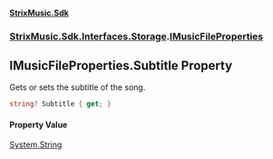 #### [StrixMusic.Sdk](./index.md 'index')
### [StrixMusic.Sdk.Interfaces.Storage](./StrixMusic-Sdk-Interfaces-Storage.md 'StrixMusic.Sdk.Interfaces.Storage').[IMusicFileProperties](./StrixMusic-Sdk-Interfaces-Storage-IMusicFileProperties.md 'StrixMusic.Sdk.Interfaces.Storage.IMusicFileProperties')
## IMusicFileProperties.Subtitle Property
Gets or sets the subtitle of the song.  
```csharp
string? Subtitle { get; }
```
#### Property Value
[System.String](https://docs.microsoft.com/en-us/dotnet/api/System.String 'System.String')  
